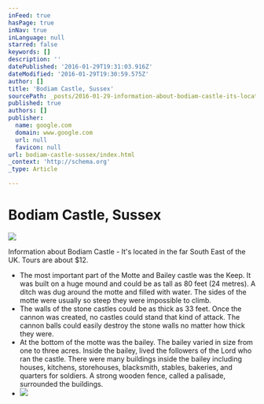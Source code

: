 ```yaml
---
inFeed: true
hasPage: true
inNav: true
inLanguage: null
starred: false
keywords: []
description: ''
datePublished: '2016-01-29T19:31:03.916Z'
dateModified: '2016-01-29T19:30:59.575Z'
author: []
title: 'Bodiam Castle, Sussex'
sourcePath: _posts/2016-01-29-information-about-bodiam-castle-its-located-in-the-far-so.md
published: true
authors: []
publisher:
  name: google.com
  domain: www.google.com
  url: null
  favicon: null
url: bodiam-castle-sussex/index.html
_context: 'http://schema.org'
_type: Article

---
```

# Bodiam Castle, Sussex
![](https://lh5.googleusercontent.com/-OefSJU0XNjQ/VpzFsTKmEhI/AAAAAAADSXE/rdVBCC_PRk0/s408-k-no/)

Information about Bodiam Castle - It's located in the far South East of the UK. Tours are about $12\.

* The most important part of the Motte and Bailey castle was the Keep. It was built on a huge mound and could be as tall as 80 feet (24 metres). A ditch was dug around the motte and filled with water. The sides of the motte were usually so steep they were impossible to climb.
* The walls of the stone castles could be as thick as 33 feet. Once the cannon was created, no castles could stand that kind of attack. The cannon balls could easily destroy the stone walls no matter how thick they were.
* At the bottom of the motte was the bailey. The bailey varied in size from one to three acres. Inside the bailey, lived the followers of the Lord who ran the castle. There were many buildings inside the bailey including houses, kitchens, storehouses, blacksmith, stables, bakeries, and quarters for soldiers. A strong wooden fence, called a palisade, surrounded the buildings.
* ![](https://the-grid-user-content.s3-us-west-2.amazonaws.com/e74a8b15-d29a-4af8-b047-f2e20c3f4035.jpg)